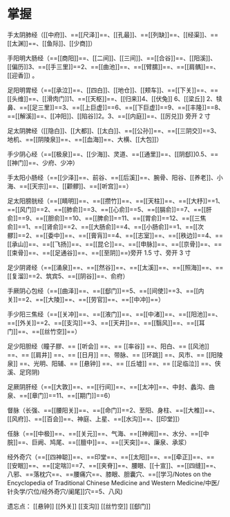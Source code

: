 # 掌握
手太阴肺经（[[中府]]、==[[尺泽]]==、[[孔最]]、==[[列缺]]==、[[经渠]]、==[[太渊]]==、[[鱼际]]、[[少商]]）

手阳明大肠经（==[[商阳]]==、[[二间]]、[[三间]]、==[[合谷]]==、[[阳溪]]、[[偏历]]3、==[[手三里]]==2、==[[曲池]]==、==[[臂臑]]==、==[[肩髃]]==、[[迎香]]) 。

足阳明胃经（==[[承泣]]==、[[四白]]、[[地仓]]、[[颊车]]、==[[下关]]==、==[[头维]]==、[[滑肉门]]1、==[[天枢]]==、[[归来]]4、[[伏兔]] 6、[[梁丘]] 2、犊鼻、==[[足三里]]==3、==[[上巨虚]]==6、==[[下巨虚]]==9、==[[丰隆]]==8、==[[解溪]]==、[[冲阳]]、[[陷谷]]2。3、==[[内庭]]==、[[厉兑]]) 旁开 2 寸

足太阴脾经（[[隐白]]、[[大都]]、[[太白]]、==[[公孙]]==、==[[三阴交]]==3、地机、==[[阴陵泉]]==、==[[血海]]==、大横、[[大包]]）

手少阴心经（==[[极泉]]==、[[少海]]、灵道、==[[通里]]==、[[阴郄]]0.5、==[[神门]]==、少府、少冲）

手太阳小肠经（==[[少泽]]==、前谷、==[[后溪]]==、腕骨、阳谷、[[养老]]、小海、==[[天宗]]==、[[颧髎]]、==[[听宫]]==）

足太阳膀胱经（==[[睛明]]==、==[[攒竹]]==、==[[天柱]]==、==[[大杼]]==1、==[[风门]]==2、==[[肺俞]]==3、==[[心俞]]==5、==[[膈俞]]==7、==[[肝俞]]==9、==[[胆俞]]==10、==[[脾俞]]==11、==[[胃俞]]==12、==[[三焦俞]]==1、==[[肾俞]]==2、==[[大肠俞]]==4、==[[小肠俞]]==1、==[[次髎]]==2、==[[委中]]==、==[[膏肓]]==4、==[[志室]]==、==[[秩边]]==4、==[[承山]]==、==[[飞扬]]==、==[[昆仑]]==、==[[申脉]]==、==[[京骨]]==、==[[束骨]]==、==[[足通谷]]==、==[[至阴]]==)旁开 1.5 寸、旁开 3 寸

足少阴肾经（==[[涌泉]]==、==[[然谷]]==、==[[太溪]]==、==[[照海]]==、==[[复溜]]==2、筑宾5、==[[阴谷]]==、俞府）

手厥阴心包经（==[[曲泽]]==、==[[郄门]]==5、==[[间使]]==3、==[[内关]]==2、==[[大陵]]==、==[[劳官]]==、==[[中冲]]==）

手少阳三焦经（==[[关冲]]==、==[[液门]]==、==[[中渚]]==、==[[阳池]]==、==[[外关]]==2、==[[支沟]]==3、==[[天井]]==、==[[翳风]]==、==[[耳门]]==、==[[丝竹空]]==）

足少阳胆经（瞳子膠、== [[听会]] ==、== [[率谷]] ==、阳白、== [[风池]] ==、== [[肩井]] ==、== [[日月]] ==、带脉、== [[环跳]] ==、风市、== [[阳陵泉]] ==、光明、阳辅、== [[悬钟]] ==、== [[丘墟]] ==、== [[足临泣]] ==、侠溪、足窍阴)

足厥阴肝经（==[[大敦]]==、==[[行间]]==、==[[太冲]]==、中封、蠡沟、曲泉、==[[章门]]==11、==[[期门]]==6）

督脉（长强、==[[腰阳关]]==、==[[命门]]==2、至阳、身柱、==[[大椎]]==、[[风府]]、==[[百会]]==、神庭、上星、==[[水沟]]==、[[印堂]]）

任脉（==[[中极]]==、==[[关元]]==、气海、==[[神阙]]==、水分、==[[中脘]]==、巨阙、鸠尾、==[[膻中]]==、==[[天突]]==、廉泉、承浆）

经外奇穴（==[[四神聪]]==、==印堂==、==[[太阳]]==、==[[牵正]]==、==[[安眠]]==、==[[定喘]]==7、==[[夹脊]]==、腰眼、[[十宣]]、==[[四缝]]==、八邪、==落枕穴==、==腰痛穴==、膝眼、胆囊穴、==[[学习/Notes on the Encyclopedia of Traditional Chinese Medicine and Western Medicine/中医/针灸学/穴位/经外奇穴/阑尾]]穴==5、八风) 

遗忘点：
[[悬钟]]
[[外关]]
[[支沟]]
[[丝竹空]]
[[郄门]]



